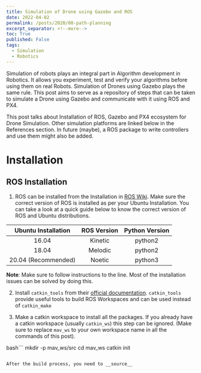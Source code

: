 ```yaml
---
title: Simulation of Drone using Gazebo and ROS
date: 2022-04-02
permalink: /posts/2020/08-path-planning
excerpt_separator: <!--more-->
toc: True
published: False
tags:
  - Simulation
  - Robotics
---
```

<!-- Introduction to the post -->

Simulation of robots plays an integral part in Algorithm development in Robotics. It allows you experiment, test and verify your algorithms before using them on real Robots. Simulation of Drones using Gazebo plays the same rule. This post aims to serve as a repository of steps that can be taken to simulate a Drone using Gazebo and communicate with it using ROS and PX4.
<!--more-->

This post talks about Installation of ROS, Gazebo and PX4 ecosystem for Drone Simulation. Other simulation platforms are linked below in the References section. In future (maybe), a ROS package to write controllers and use them might also be added.

# Installation
## ROS Installation
1. ROS can be installed from the Installation in [ROS Wiki](http://wiki.ros.org/melodic/Installation/Ubuntu). Make sure the correct version of ROS is installed as per your Ubuntu Installation. You can take a look at a quick guide below to know the correct version of ROS and Ubuntu distributions.

| Ubuntu Installation | ROS Version | Python Version |
| :---:               | :---:       | :---:          |
| 16.04               | Kinetic     | python2        |
| 18.04               | Melodic     | python2        |
| 20.04 (Recommended) | Noetic      | python3        |

__Note__: Make sure to follow instructions to the line. Most of the installation issues can be solved by doing this.

2. Install `catkin_tools` from their [official documentation](https://catkin-tools.readthedocs.io/en/latest/installing.html). `catkin_tools` provide useful tools to build ROS Workspaces and can be used instead of `catkin_make`

3. Make a catkin workspace to install all the packages. If you already have a catkin workspace (usually `catkin_ws`) this step can be ignored. (Make sure to replace `mav_ws` to your own workspace name in all the commands of this post).

bash```
mkdir -p mav_ws/src
cd mav_ws
catkin init
```

After the build process, you need to __source__

